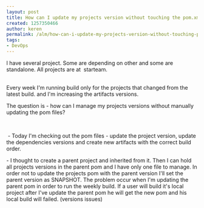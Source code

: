 ```yaml
---
layout: post
title: How can I update my projects version without touching the pom.xml
created: 1257350466
author: keren
permalink: /alm/how-can-i-update-my-projects-version-without-touching-pomxml
tags:
- DevOps
---
```

<p>I have several project. Some are depending on other and some are standalone. All projects are at&nbsp; starteam.</p>
<p><br />
Every week I'm running build only for the projects that changed from the latest build. and I'm increasing the artifacts versions.</p>
<p>The question is - how can I manage my projects versions without manually updating  the pom files?</p>
<p>&nbsp;</p>
<p>&nbsp;- Today I'm checking out the pom files - update the project version, update the dependencies versions and create new artifacts with the correct build order.</p>
<p>- I thought to create a parent project and inherited from it. Then I can hold all projects versions in the parent pom and I have only one file to manage. In order not to update the projects pom with the parent version I'll set the parent version as SNAPSHOT. The problem occur when I'm updating the parent pom in order to run the weekly build. If a user will build it's local project after I've update the parent pom he will get the new pom and his local build will failed. (versions issues)</p>
